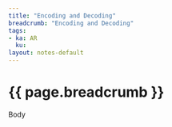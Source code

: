 ```yaml
---
title: "Encoding and Decoding"
breadcrumb: "Encoding and Decoding"
tags:
- ka: AR
  ku:
layout: notes-default
---
```

<div class="card">
  <div class="card card-header">
    <h1>
      {{ page.breadcrumb }}
    </h1>
  </div>
  <div class="card card-body">
    Body
  </div>
</div>
